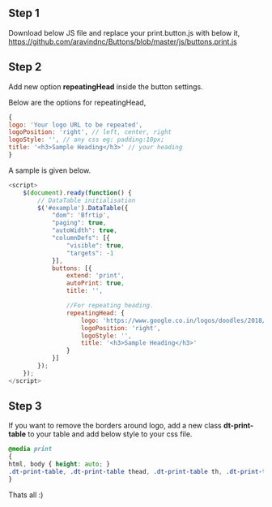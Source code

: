 ## Step 1
Download below JS file and replace your print.button.js with below it,
https://github.com/aravindnc/Buttons/blob/master/js/buttons.print.js

## Step 2
Add new option **repeatingHead** inside the button settings. 

Below are the options for repeatingHead,
```javascript
{
logo: 'Your logo URL to be repeated',
logoPosition: 'right', // left, center, right
logoStyle: '', // any css eg: padding:10px;
title: '<h3>Sample Heading</h3>' // your heading
}
```

A sample is given below. 
```javascript
<script>
    $(document).ready(function() {
        // DataTable initialisation
        $('#example').DataTable({
            "dom": 'Bfrtip',
            "paging": true,
            "autoWidth": true,
            "columnDefs": [{
                "visible": true,
                "targets": -1
            }],
            buttons: [{
                extend: 'print',
                autoPrint: true,
                title: '',

                //For repeating heading.
                repeatingHead: {
                    logo: 'https://www.google.co.in/logos/doodles/2018/world-cup-2018-day-22-5384495837478912-s.png',
                    logoPosition: 'right',
                    logoStyle: '',
                    title: '<h3>Sample Heading</h3>'
                }
            }]
        });
    });
</script>
```

## Step 3

If you want to remove the borders around logo, add a new class **dt-print-table** to your table and add below style to your css file.
```css
@media print
{
html, body { height: auto; }
.dt-print-table, .dt-print-table thead, .dt-print-table th, .dt-print-table tr {border: 0 none !important;}
}
```

Thats all :)